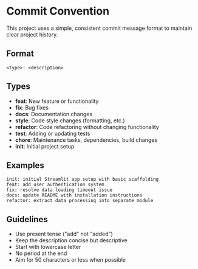 # Commit Convention

This project uses a simple, consistent commit message format to maintain clear project history.

## Format

```
<type>: <description>
```

## Types

- **feat**: New feature or functionality
- **fix**: Bug fixes
- **docs**: Documentation changes
- **style**: Code style changes (formatting, etc.)
- **refactor**: Code refactoring without changing functionality
- **test**: Adding or updating tests
- **chore**: Maintenance tasks, dependencies, build changes
- **init**: Initial project setup

## Examples

```
init: initial Streamlit app setup with basic scaffolding
feat: add user authentication system
fix: resolve data loading timeout issue
docs: update README with installation instructions
refactor: extract data processing into separate module
```

## Guidelines

- Use present tense ("add" not "added")
- Keep the description concise but descriptive
- Start with lowercase letter
- No period at the end
- Aim for 50 characters or less when possible
